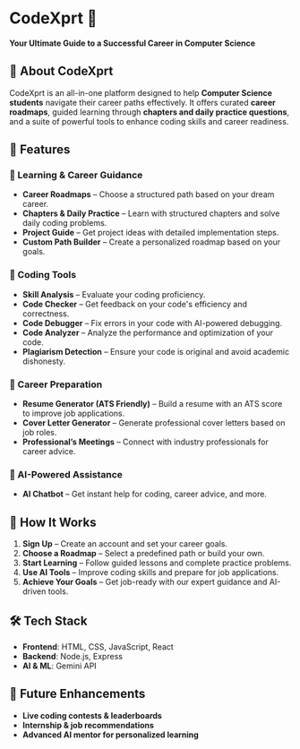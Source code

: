 # CodeXprt 🚀  
**Your Ultimate Guide to a Successful Career in Computer Science**  

## 📌 About CodeXprt  
CodeXprt is an all-in-one platform designed to help **Computer Science students** navigate their career paths effectively. It offers curated **career roadmaps**, guided learning through **chapters and daily practice questions**, and a suite of powerful tools to enhance coding skills and career readiness.  

## 🌟 Features  
### 🔹 Learning & Career Guidance  
- **Career Roadmaps** – Choose a structured path based on your dream career.  
- **Chapters & Daily Practice** – Learn with structured chapters and solve daily coding problems.  
- **Project Guide** – Get project ideas with detailed implementation steps.  
- **Custom Path Builder** – Create a personalized roadmap based on your goals.  

### 🔹 Coding Tools  
- **Skill Analysis** – Evaluate your coding proficiency.  
- **Code Checker** – Get feedback on your code's efficiency and correctness.  
- **Code Debugger** – Fix errors in your code with AI-powered debugging.  
- **Code Analyzer** – Analyze the performance and optimization of your code.  
- **Plagiarism Detection** – Ensure your code is original and avoid academic dishonesty.  

### 🔹 Career Preparation  
- **Resume Generator (ATS Friendly)** – Build a resume with an ATS score to improve job applications.  
- **Cover Letter Generator** – Generate professional cover letters based on job roles.  
- **Professional’s Meetings** – Connect with industry professionals for career advice.  

### 🔹 AI-Powered Assistance  
- **AI Chatbot** – Get instant help for coding, career advice, and more.  

## 🚀 How It Works  
1. **Sign Up** – Create an account and set your career goals.  
2. **Choose a Roadmap** – Select a predefined path or build your own.  
3. **Start Learning** – Follow guided lessons and complete practice problems.  
4. **Use AI Tools** – Improve coding skills and prepare for job applications.  
5. **Achieve Your Goals** – Get job-ready with our expert guidance and AI-driven tools.  

## 🛠 Tech Stack  
- **Frontend**: HTML, CSS, JavaScript, React  
- **Backend**: Node.js, Express   
- **AI & ML**: Gemini API 

## 🎯 Future Enhancements  
- **Live coding contests & leaderboards**  
- **Internship & job recommendations**  
- **Advanced AI mentor for personalized learning**  
